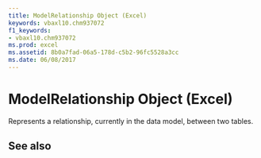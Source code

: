 ```yaml
---
title: ModelRelationship Object (Excel)
keywords: vbaxl10.chm937072
f1_keywords:
- vbaxl10.chm937072
ms.prod: excel
ms.assetid: 8b0a7fad-06a5-178d-c5b2-96fc5528a3cc
ms.date: 06/08/2017
---
```



# ModelRelationship Object (Excel)

Represents a relationship, currently in the data model, between two tables.


## See also



